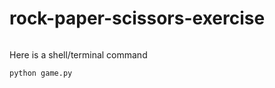 # rock-paper-scissors-exercise
``` python game.py
```

Here is a shell/terminal command
```sh
python game.py
```
